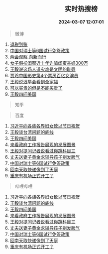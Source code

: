 <div align="center"><h2>实时热搜榜</h2><h4>2024-03-07 12:07:01</h4></div>

> 微博  

1. [退税到账](https://s.weibo.com/weibo?q=%E9%80%80%E7%A8%8E%E5%88%B0%E8%B4%A6&t=31&band_rank=1&Refer=top)<br />
2. [中国对瑞士等6国试行免签政策](https://s.weibo.com/weibo?q=%23%E4%B8%AD%E5%9B%BD%E5%AF%B9%E7%91%9E%E5%A3%AB%E7%AD%896%E5%9B%BD%E8%AF%95%E8%A1%8C%E5%85%8D%E7%AD%BE%E6%94%BF%E7%AD%96%23&t=31&band_rank=2&Refer=top)<br />
3. [两会观察 向新而行](https://s.weibo.com/weibo?q=%E4%B8%A4%E4%BC%9A%E8%A7%82%E5%AF%9F%20%E5%90%91%E6%96%B0%E8%80%8C%E8%A1%8C&t=31&band_rank=3&Refer=top)<br />
4. [女子假扮闺蜜近十年诈骗闺蜜亲妈300万](https://s.weibo.com/weibo?q=%23%E5%A5%B3%E5%AD%90%E5%81%87%E6%89%AE%E9%97%BA%E8%9C%9C%E8%BF%91%E5%8D%81%E5%B9%B4%E8%AF%88%E9%AA%97%E9%97%BA%E8%9C%9C%E4%BA%B2%E5%A6%88300%E4%B8%87%23&t=31&band_rank=4&Refer=top)<br />
5. [王毅说这场人道灾难是文明的耻辱](https://s.weibo.com/weibo?q=%23%E7%8E%8B%E6%AF%85%E8%AF%B4%E8%BF%99%E5%9C%BA%E4%BA%BA%E9%81%93%E7%81%BE%E9%9A%BE%E6%98%AF%E6%96%87%E6%98%8E%E7%9A%84%E8%80%BB%E8%BE%B1%23&t=31&band_rank=5&Refer=top)<br />
6. [贾玲中国影史第4个票房百亿女演员](https://s.weibo.com/weibo?q=%23%E8%B4%BE%E7%8E%B2%E4%B8%AD%E5%9B%BD%E5%BD%B1%E5%8F%B2%E7%AC%AC4%E4%B8%AA%E7%A5%A8%E6%88%BF%E7%99%BE%E4%BA%BF%E5%A5%B3%E6%BC%94%E5%91%98%23&t=31&band_rank=6&Refer=top)<br />
7. [王毅说迟早会看到全家福](https://s.weibo.com/weibo?q=%23%E7%8E%8B%E6%AF%85%E8%AF%B4%E8%BF%9F%E6%97%A9%E4%BC%9A%E7%9C%8B%E5%88%B0%E5%85%A8%E5%AE%B6%E7%A6%8F%23&t=31&band_rank=7&Refer=top)<br />
8. [可以买贵的但是不能买贵了](https://s.weibo.com/weibo?q=%23%E5%8F%AF%E4%BB%A5%E4%B9%B0%E8%B4%B5%E7%9A%84%E4%BD%86%E6%98%AF%E4%B8%8D%E8%83%BD%E4%B9%B0%E8%B4%B5%E4%BA%86%23&t=31&band_rank=8&Refer=top)<br />
9. [王毅四问美国](https://s.weibo.com/weibo?q=%23%E7%8E%8B%E6%AF%85%E5%9B%9B%E9%97%AE%E7%BE%8E%E5%9B%BD%23&t=31&band_rank=9&Refer=top)<br />

> 知乎  


> 百度  

1. [习近平向各族各界妇女致以节日祝贺](https://www.baidu.com/s?wd=%E4%B9%A0%E8%BF%91%E5%B9%B3%E5%90%91%E5%90%84%E6%97%8F%E5%90%84%E7%95%8C%E5%A6%87%E5%A5%B3%E8%87%B4%E4%BB%A5%E8%8A%82%E6%97%A5%E7%A5%9D%E8%B4%BA&sa=fyb_news&rsv_dl=fyb_news)<br />
2. [王毅谈台湾问题的底线](https://www.baidu.com/s?wd=%E7%8E%8B%E6%AF%85%E8%B0%88%E5%8F%B0%E6%B9%BE%E9%97%AE%E9%A2%98%E7%9A%84%E5%BA%95%E7%BA%BF&sa=fyb_news&rsv_dl=fyb_news)<br />
3. [王毅四问美国](https://www.baidu.com/s?wd=%E7%8E%8B%E6%AF%85%E5%9B%9B%E9%97%AE%E7%BE%8E%E5%9B%BD&sa=fyb_news&rsv_dl=fyb_news)<br />
4. [来看政府工作报告展现的发展图景](https://www.baidu.com/s?wd=%E6%9D%A5%E7%9C%8B%E6%94%BF%E5%BA%9C%E5%B7%A5%E4%BD%9C%E6%8A%A5%E5%91%8A%E5%B1%95%E7%8E%B0%E7%9A%84%E5%8F%91%E5%B1%95%E5%9B%BE%E6%99%AF&sa=fyb_news&rsv_dl=fyb_news)<br />
5. [王毅对提问记者说看过你跳科目三](https://www.baidu.com/s?wd=%E7%8E%8B%E6%AF%85%E5%AF%B9%E6%8F%90%E9%97%AE%E8%AE%B0%E8%80%85%E8%AF%B4%E7%9C%8B%E8%BF%87%E4%BD%A0%E8%B7%B3%E7%A7%91%E7%9B%AE%E4%B8%89&sa=fyb_news&rsv_dl=fyb_news)<br />
6. [丈夫送妻子黄金求辅导孩子别发脾气](https://www.baidu.com/s?wd=%E4%B8%88%E5%A4%AB%E9%80%81%E5%A6%BB%E5%AD%90%E9%BB%84%E9%87%91%E6%B1%82%E8%BE%85%E5%AF%BC%E5%AD%A9%E5%AD%90%E5%88%AB%E5%8F%91%E8%84%BE%E6%B0%94&sa=fyb_news&rsv_dl=fyb_news)<br />
7. [中国对瑞士等6国试行免签政策](https://www.baidu.com/s?wd=%E4%B8%AD%E5%9B%BD%E5%AF%B9%E7%91%9E%E5%A3%AB%E7%AD%896%E5%9B%BD%E8%AF%95%E8%A1%8C%E5%85%8D%E7%AD%BE%E6%94%BF%E7%AD%96&sa=fyb_news&rsv_dl=fyb_news)<br />
8. [回南天取快递像到了天庭](https://www.baidu.com/s?wd=%E5%9B%9E%E5%8D%97%E5%A4%A9%E5%8F%96%E5%BF%AB%E9%80%92%E5%83%8F%E5%88%B0%E4%BA%86%E5%A4%A9%E5%BA%AD&sa=fyb_news&rsv_dl=fyb_news)<br />
9. [重庆有机场正式开工？](https://www.baidu.com/s?wd=%E9%87%8D%E5%BA%86%E6%9C%89%E6%9C%BA%E5%9C%BA%E6%AD%A3%E5%BC%8F%E5%BC%80%E5%B7%A5%EF%BC%9F&sa=fyb_news&rsv_dl=fyb_news)<br />

> 哔哩哔哩  

1. [习近平向各族各界妇女致以节日祝贺](https://www.baidu.com/s?wd=%E4%B9%A0%E8%BF%91%E5%B9%B3%E5%90%91%E5%90%84%E6%97%8F%E5%90%84%E7%95%8C%E5%A6%87%E5%A5%B3%E8%87%B4%E4%BB%A5%E8%8A%82%E6%97%A5%E7%A5%9D%E8%B4%BA&sa=fyb_news&rsv_dl=fyb_news)<br />
2. [王毅谈台湾问题的底线](https://www.baidu.com/s?wd=%E7%8E%8B%E6%AF%85%E8%B0%88%E5%8F%B0%E6%B9%BE%E9%97%AE%E9%A2%98%E7%9A%84%E5%BA%95%E7%BA%BF&sa=fyb_news&rsv_dl=fyb_news)<br />
3. [王毅四问美国](https://www.baidu.com/s?wd=%E7%8E%8B%E6%AF%85%E5%9B%9B%E9%97%AE%E7%BE%8E%E5%9B%BD&sa=fyb_news&rsv_dl=fyb_news)<br />
4. [来看政府工作报告展现的发展图景](https://www.baidu.com/s?wd=%E6%9D%A5%E7%9C%8B%E6%94%BF%E5%BA%9C%E5%B7%A5%E4%BD%9C%E6%8A%A5%E5%91%8A%E5%B1%95%E7%8E%B0%E7%9A%84%E5%8F%91%E5%B1%95%E5%9B%BE%E6%99%AF&sa=fyb_news&rsv_dl=fyb_news)<br />
5. [王毅对提问记者说看过你跳科目三](https://www.baidu.com/s?wd=%E7%8E%8B%E6%AF%85%E5%AF%B9%E6%8F%90%E9%97%AE%E8%AE%B0%E8%80%85%E8%AF%B4%E7%9C%8B%E8%BF%87%E4%BD%A0%E8%B7%B3%E7%A7%91%E7%9B%AE%E4%B8%89&sa=fyb_news&rsv_dl=fyb_news)<br />
6. [丈夫送妻子黄金求辅导孩子别发脾气](https://www.baidu.com/s?wd=%E4%B8%88%E5%A4%AB%E9%80%81%E5%A6%BB%E5%AD%90%E9%BB%84%E9%87%91%E6%B1%82%E8%BE%85%E5%AF%BC%E5%AD%A9%E5%AD%90%E5%88%AB%E5%8F%91%E8%84%BE%E6%B0%94&sa=fyb_news&rsv_dl=fyb_news)<br />
7. [中国对瑞士等6国试行免签政策](https://www.baidu.com/s?wd=%E4%B8%AD%E5%9B%BD%E5%AF%B9%E7%91%9E%E5%A3%AB%E7%AD%896%E5%9B%BD%E8%AF%95%E8%A1%8C%E5%85%8D%E7%AD%BE%E6%94%BF%E7%AD%96&sa=fyb_news&rsv_dl=fyb_news)<br />
8. [回南天取快递像到了天庭](https://www.baidu.com/s?wd=%E5%9B%9E%E5%8D%97%E5%A4%A9%E5%8F%96%E5%BF%AB%E9%80%92%E5%83%8F%E5%88%B0%E4%BA%86%E5%A4%A9%E5%BA%AD&sa=fyb_news&rsv_dl=fyb_news)<br />
9. [重庆有机场正式开工？](https://www.baidu.com/s?wd=%E9%87%8D%E5%BA%86%E6%9C%89%E6%9C%BA%E5%9C%BA%E6%AD%A3%E5%BC%8F%E5%BC%80%E5%B7%A5%EF%BC%9F&sa=fyb_news&rsv_dl=fyb_news)<br />
